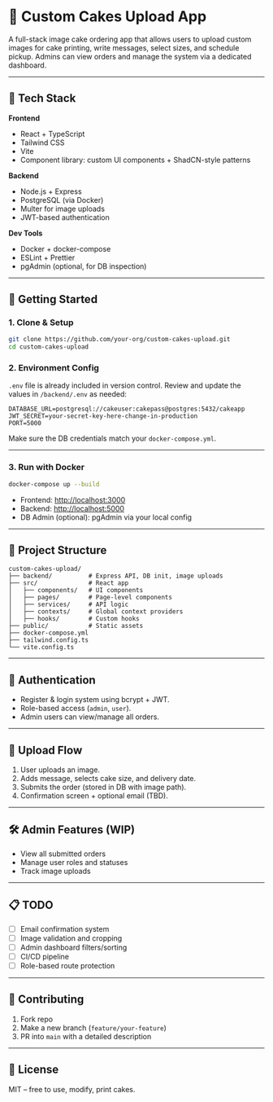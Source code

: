 # 🍰 Custom Cakes Upload App

A full-stack image cake ordering app that allows users to upload custom images for cake printing, write messages, select sizes, and schedule pickup. Admins can view orders and manage the system via a dedicated dashboard.

---

## 🧱 Tech Stack

**Frontend**

* React + TypeScript
* Tailwind CSS
* Vite
* Component library: custom UI components + ShadCN-style patterns

**Backend**

* Node.js + Express
* PostgreSQL (via Docker)
* Multer for image uploads
* JWT-based authentication

**Dev Tools**

* Docker + docker-compose
* ESLint + Prettier
* pgAdmin (optional, for DB inspection)

---

## 🚀 Getting Started

### 1. Clone & Setup

```bash
git clone https://github.com/your-org/custom-cakes-upload.git
cd custom-cakes-upload
```

### 2. Environment Config

`.env` file is already included in version control. Review and update the values in `/backend/.env` as needed:

```env
DATABASE_URL=postgresql://cakeuser:cakepass@postgres:5432/cakeapp
JWT_SECRET=your-secret-key-here-change-in-production
PORT=5000
```

Make sure the DB credentials match your `docker-compose.yml`.

---

### 3. Run with Docker

```bash
docker-compose up --build
```

* Frontend: [http://localhost:3000](http://localhost:3000)
* Backend: [http://localhost:5000](http://localhost:5000)
* DB Admin (optional): pgAdmin via your local config

---

## 📂 Project Structure

```
custom-cakes-upload/
├── backend/          # Express API, DB init, image uploads
├── src/              # React app
│   ├── components/   # UI components
│   ├── pages/        # Page-level components
│   ├── services/     # API logic
│   ├── contexts/     # Global context providers
│   ├── hooks/        # Custom hooks
├── public/           # Static assets
├── docker-compose.yml
├── tailwind.config.ts
└── vite.config.ts
```

---

## 🔐 Authentication

* Register & login system using bcrypt + JWT.
* Role-based access (`admin`, `user`).
* Admin users can view/manage all orders.

---

## 📸 Upload Flow

1. User uploads an image.
2. Adds message, selects cake size, and delivery date.
3. Submits the order (stored in DB with image path).
4. Confirmation screen + optional email (TBD).

---

## 🛠 Admin Features (WIP)

* View all submitted orders
* Manage user roles and statuses
* Track image uploads

---

## 📋 TODO

* [ ] Email confirmation system
* [ ] Image validation and cropping
* [ ] Admin dashboard filters/sorting
* [ ] CI/CD pipeline
* [ ] Role-based route protection

---

## 👥 Contributing

1. Fork repo
2. Make a new branch (`feature/your-feature`)
3. PR into `main` with a detailed description

---

## 📄 License

MIT – free to use, modify, print cakes.
